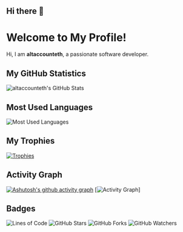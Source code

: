 ## Hi there 👋


# Welcome to My Profile!

Hi, I am **altaccounteth**, a passionate software developer.

## My GitHub Statistics

![altaccounteth's GitHub Stats](https://github-readme-stats.vercel.app/api?username=altaccounteth&show_icons=true&theme=radical)

## Most Used Languages

![Most Used Languages](https://github-readme-stats.vercel.app/api/top-langs/?username=altaccounteth&langs_count=8&theme=radical&hide_progress=true)

## My Trophies

[![Trophies](https://github-profile-trophy.vercel.app/?username=altaccounteth&theme=onedark)](https://github.com/ryo-ma/github-profile-trophy)

## Activity Graph
[![Ashutosh's github activity graph](https://github-readme-activity-graph.vercel.app/graph?username=altaccounteth&theme=github-compact)](https://github.com/ashutosh00710/github-readme-activity-graph)
[![Activity Graph](https://github-readme-activity-graph.vercel.app/graph?username=altaccounteth&theme=github&area=true&hide_border=true&custom_time_period=month)]

## Badges

![Lines of Code](https://img.shields.io/badge/Lines%20of%20Code-1.2M-brightgreen?style=for-the-badge&logo=codefactor&logoColor=white&shape=round)
![GitHub Stars](https://img.shields.io/badge/GitHub%20Stars-10-yellow?style=for-the-badge&logo=github&logoColor=white&shape=round)
![GitHub Forks](https://img.shields.io/badge/GitHub%20Forks-5-blue?style=for-the-badge&logo=github&logoColor=white&shape=round)
![GitHub Watchers](https://img.shields.io/badge/GitHub%20Watchers-2-red?style=for-the-badge&logo=github&logoColor=white&shape=round)

<!--
**altaccounteth/altaccounteth** is a ✨ _special_ ✨ repository because its `README.md` (this file) appears on your GitHub profile.

Here are some ideas to get you started:

- 🔭 I’m currently working on ...
- 🌱 I’m currently learning ...
- 👯 I’m looking to collaborate on ...
- 🤔 I’m looking for help with ...
- 💬 Ask me about ...
- 📫 How to reach me: ...
- 😄 Pronouns: ...
- ⚡ Fun fact: ...
-->
